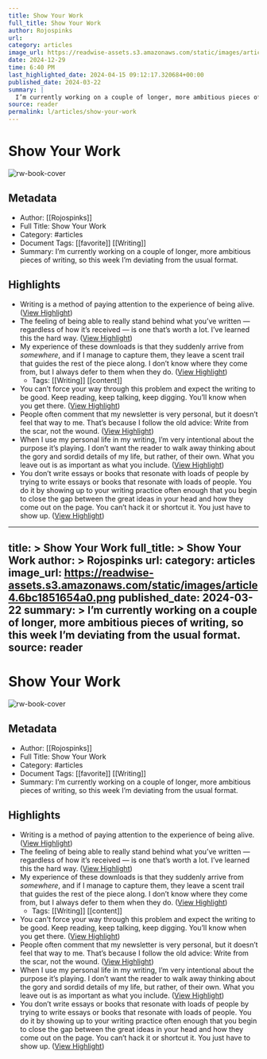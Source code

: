 ```yaml
---
title: Show Your Work
full_title: Show Your Work
author: Rojospinks
url: 
category: articles
image_url: https://readwise-assets.s3.amazonaws.com/static/images/article4.6bc1851654a0.png
date: 2024-12-29
time: 6:40 PM
last_highlighted_date: 2024-04-15 09:12:17.320684+00:00
published_date: 2024-03-22
summary: |
  I’m currently working on a couple of longer, more ambitious pieces of writing, so this week I’m deviating from the usual format.
source: reader
permalink: l/articles/show-your-work
---
```

# Show Your Work

![rw-book-cover](https://readwise-assets.s3.amazonaws.com/static/images/article4.6bc1851654a0.png)

## Metadata
- Author: [[Rojospinks]]
- Full Title: Show Your Work
- Category: #articles
- Document Tags: [[favorite]] [[Writing]] 
- Summary: I’m currently working on a couple of longer, more ambitious pieces of writing, so this week I’m deviating from the usual format.

## Highlights
- Writing is a method of paying attention to the experience of being alive. ([View Highlight](https://read.readwise.io/read/01hstpmmap9yvw3795gtwehnqv))
- The feeling of being able to really stand behind what you’ve written — regardless of how it’s received — is one that’s worth a lot. I’ve learned this the hard way. ([View Highlight](https://read.readwise.io/read/01hstppkf3jva7tb596cqsq0y5))
- My experience of these downloads is that they suddenly arrive from *somewhere*, and if I manage to capture them, they leave a scent trail that guides the rest of the piece along. I don’t know where they come from, but I always defer to them when they do. ([View Highlight](https://read.readwise.io/read/01hstpqzs4pmgj43ytjn03v1rw))
    - Tags: [[Writing]] [[content]] 
- You can’t force your way through this problem and expect the writing to be good. Keep reading, keep talking, keep digging. You’ll know when you get there. ([View Highlight](https://read.readwise.io/read/01hstpsjjhh7z6mvex6zvp87cq))
- People often comment that my newsletter is very personal, but it doesn’t feel that way to me. That’s because I follow the old advice: Write from the scar, not the wound. ([View Highlight](https://read.readwise.io/read/01hstpsvj5zf8sg2azqzffjxz9))
- When I use my personal life in my writing, I’m very intentional about the purpose it’s playing. I don’t want the reader to walk away thinking about the gory and sordid details of my life, but rather, of their own. What you leave out is as important as what you include. ([View Highlight](https://read.readwise.io/read/01hstptnf1jw1v0vjb2ypcxskz))
- You don’t write essays or books that resonate with loads of people by trying to write essays or books that resonate with loads of people. You do it by showing up to your writing practice often enough that you begin to close the gap between the great ideas in your head and how they come out on the page. You can’t hack it or shortcut it. You just have to show up. ([View Highlight](https://read.readwise.io/read/01hstpvyb9wzp3vhbv1gxpbppt))


---
title: >
  Show Your Work
full_title: >
  Show Your Work
author: >
  Rojospinks
url: 
category: articles
image_url: https://readwise-assets.s3.amazonaws.com/static/images/article4.6bc1851654a0.png
published_date: 2024-03-22
summary: >
  I’m currently working on a couple of longer, more ambitious pieces of writing, so this week I’m deviating from the usual format.
source: reader
---
# Show Your Work

![rw-book-cover](https://readwise-assets.s3.amazonaws.com/static/images/article4.6bc1851654a0.png)

## Metadata
- Author: [[Rojospinks]]
- Full Title: Show Your Work
- Category: #articles
- Document Tags: [[favorite]] [[Writing]] 
- Summary: I’m currently working on a couple of longer, more ambitious pieces of writing, so this week I’m deviating from the usual format.

## Highlights
- Writing is a method of paying attention to the experience of being alive. ([View Highlight](https://read.readwise.io/read/01hstpmmap9yvw3795gtwehnqv))
- The feeling of being able to really stand behind what you’ve written — regardless of how it’s received — is one that’s worth a lot. I’ve learned this the hard way. ([View Highlight](https://read.readwise.io/read/01hstppkf3jva7tb596cqsq0y5))
- My experience of these downloads is that they suddenly arrive from *somewhere*, and if I manage to capture them, they leave a scent trail that guides the rest of the piece along. I don’t know where they come from, but I always defer to them when they do. ([View Highlight](https://read.readwise.io/read/01hstpqzs4pmgj43ytjn03v1rw))
    - Tags: [[Writing]] [[content]] 
- You can’t force your way through this problem and expect the writing to be good. Keep reading, keep talking, keep digging. You’ll know when you get there. ([View Highlight](https://read.readwise.io/read/01hstpsjjhh7z6mvex6zvp87cq))
- People often comment that my newsletter is very personal, but it doesn’t feel that way to me. That’s because I follow the old advice: Write from the scar, not the wound. ([View Highlight](https://read.readwise.io/read/01hstpsvj5zf8sg2azqzffjxz9))
- When I use my personal life in my writing, I’m very intentional about the purpose it’s playing. I don’t want the reader to walk away thinking about the gory and sordid details of my life, but rather, of their own. What you leave out is as important as what you include. ([View Highlight](https://read.readwise.io/read/01hstptnf1jw1v0vjb2ypcxskz))
- You don’t write essays or books that resonate with loads of people by trying to write essays or books that resonate with loads of people. You do it by showing up to your writing practice often enough that you begin to close the gap between the great ideas in your head and how they come out on the page. You can’t hack it or shortcut it. You just have to show up. ([View Highlight](https://read.readwise.io/read/01hstpvyb9wzp3vhbv1gxpbppt))


